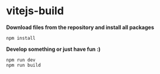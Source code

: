 # vitejs-build
__Download files from the repository and install all packages__

```
npm install
```

__Develop something or just have fun :)__

```
npm run dev
npm run build
```
